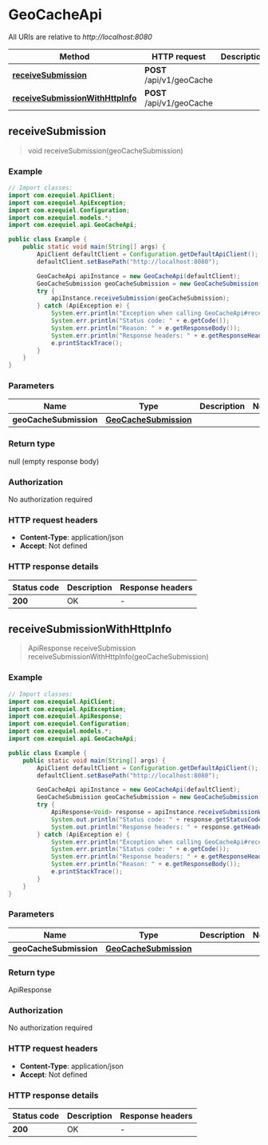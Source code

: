 # GeoCacheApi

All URIs are relative to *http://localhost:8080*

| Method | HTTP request | Description |
|------------- | ------------- | -------------|
| [**receiveSubmission**](GeoCacheApi.md#receiveSubmission) | **POST** /api/v1/geoCache |  |
| [**receiveSubmissionWithHttpInfo**](GeoCacheApi.md#receiveSubmissionWithHttpInfo) | **POST** /api/v1/geoCache |  |



## receiveSubmission

> void receiveSubmission(geoCacheSubmission)



### Example

```java
// Import classes:
import com.ezequiel.ApiClient;
import com.ezequiel.ApiException;
import com.ezequiel.Configuration;
import com.ezequiel.models.*;
import com.ezequiel.api.GeoCacheApi;

public class Example {
    public static void main(String[] args) {
        ApiClient defaultClient = Configuration.getDefaultApiClient();
        defaultClient.setBasePath("http://localhost:8080");

        GeoCacheApi apiInstance = new GeoCacheApi(defaultClient);
        GeoCacheSubmission geoCacheSubmission = new GeoCacheSubmission(); // GeoCacheSubmission | 
        try {
            apiInstance.receiveSubmission(geoCacheSubmission);
        } catch (ApiException e) {
            System.err.println("Exception when calling GeoCacheApi#receiveSubmission");
            System.err.println("Status code: " + e.getCode());
            System.err.println("Reason: " + e.getResponseBody());
            System.err.println("Response headers: " + e.getResponseHeaders());
            e.printStackTrace();
        }
    }
}
```

### Parameters


| Name | Type | Description  | Notes |
|------------- | ------------- | ------------- | -------------|
| **geoCacheSubmission** | [**GeoCacheSubmission**](GeoCacheSubmission.md)|  | |

### Return type


null (empty response body)

### Authorization

No authorization required

### HTTP request headers

- **Content-Type**: application/json
- **Accept**: Not defined

### HTTP response details
| Status code | Description | Response headers |
|-------------|-------------|------------------|
| **200** | OK |  -  |

## receiveSubmissionWithHttpInfo

> ApiResponse<Void> receiveSubmission receiveSubmissionWithHttpInfo(geoCacheSubmission)



### Example

```java
// Import classes:
import com.ezequiel.ApiClient;
import com.ezequiel.ApiException;
import com.ezequiel.ApiResponse;
import com.ezequiel.Configuration;
import com.ezequiel.models.*;
import com.ezequiel.api.GeoCacheApi;

public class Example {
    public static void main(String[] args) {
        ApiClient defaultClient = Configuration.getDefaultApiClient();
        defaultClient.setBasePath("http://localhost:8080");

        GeoCacheApi apiInstance = new GeoCacheApi(defaultClient);
        GeoCacheSubmission geoCacheSubmission = new GeoCacheSubmission(); // GeoCacheSubmission | 
        try {
            ApiResponse<Void> response = apiInstance.receiveSubmissionWithHttpInfo(geoCacheSubmission);
            System.out.println("Status code: " + response.getStatusCode());
            System.out.println("Response headers: " + response.getHeaders());
        } catch (ApiException e) {
            System.err.println("Exception when calling GeoCacheApi#receiveSubmission");
            System.err.println("Status code: " + e.getCode());
            System.err.println("Response headers: " + e.getResponseHeaders());
            System.err.println("Reason: " + e.getResponseBody());
            e.printStackTrace();
        }
    }
}
```

### Parameters


| Name | Type | Description  | Notes |
|------------- | ------------- | ------------- | -------------|
| **geoCacheSubmission** | [**GeoCacheSubmission**](GeoCacheSubmission.md)|  | |

### Return type


ApiResponse<Void>

### Authorization

No authorization required

### HTTP request headers

- **Content-Type**: application/json
- **Accept**: Not defined

### HTTP response details
| Status code | Description | Response headers |
|-------------|-------------|------------------|
| **200** | OK |  -  |

